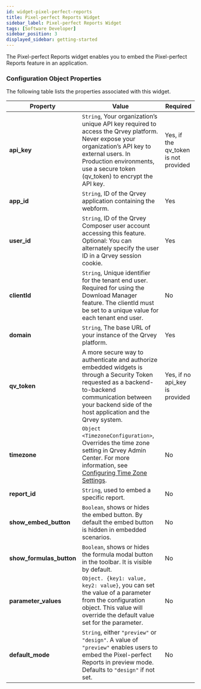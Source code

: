 ```yaml
---
id: widget-pixel-perfect-reports
title: Pixel-perfect Reports Widget
sidebar_label: Pixel-perfect Reports Widget
tags: [Software Developer]
sidebar_position: 3
displayed_sidebar: getting-started
---
```


<div style={{textAlign: "justify"}}>

The Pixel-perfect Reports widget enables you to embed the Pixel-perfect Reports feature in an application.  


### Configuration Object Properties

The following table lists the properties associated with this widget. 

| **Property** | **Value** | **Required** |
| --- | --- | --- |
| **api_key** | `String`, Your organization’s unique API key required to access the Qrvey platform. Never expose your organization’s API key to external users. In Production environments, use a secure token (qv_token) to encrypt the API key. | Yes, if the qv_token is not provided |
| **app_id** | `String`, ID of the Qrvey application containing the webform.| Yes |
| **user_id** | `String`, ID of the Qrvey Composer user account accessing this feature. Optional: You can alternately specify the user ID in a Qrvey session cookie. | Yes  |
| **clientId** | `String`, Unique identifier for the tenant end user. Required for using the Download Manager feature. The clientId must be set to a unique value for each tenant end user. | No |
| **domain** | `String`, The base URL of your instance of the Qrvey platform. | Yes | 
| **qv_token** | A more secure way to authenticate and authorize embedded widgets is through a Security Token requested as a backend-to-backend communication between your backend side of the host application and the Qrvey system. | Yes, if no api_key is provided |
| **timezone** | `Object <TimezoneConfiguration>`, Overrides the time zone setting in Qrvey Admin Center. For more information, see [Configuring Time Zone Settings](../../10-Timezone%20Settings/timezone-support.md).  | No |
| **report_id** | `String`, used to embed a specific report. | No |
| **show_embed_button** | `Boolean`, shows or hides the embed button. By default the embed button is hidden in embedded scenarios. | No |
| **show_formulas_button** | `Boolean`, shows or hides the formula modal button in the toolbar. It is visible by default. | No |
| **parameter_values** | `Object. {key1: value, key2: value}`, you can set the value of a parameter from the configuration object. This value will override the default value set for the parameter. | No |
| **default_mode** | `String`, either `"preview"` or `"design"`. A value of `"preview"` enables users to embed the Pixel-perfect Reports in preview mode. Defaults to `"design"` if not set.  | No |


<!-- 
## Code Samples
The following samples demonstrate how this widget can be used in an HTML page. 

| **Implementation** | **Description** | **Front-end Code** | **Back-end Code** |
| --- | --- | --- | --- |
| Basic API Key | This sample uses a basic API key to embed a full Pixel-perfect Report widget. It does not encrypt the API key and is not suitable for production environments.| [codepen](https://codepen.io/qrveysamples/pen/PoxMMKb/ab9b9ab06d4e37d4df8f1be67bb7ea1e) | n/a |
| Basic API Key - Single Report | This sample uses a basic API key to embed a single Pixel-perfect Report widget. It does not encrypt the API key and is not suitable for production environments.| [codepen](https://codepen.io/qrveysamples/pen/YzRmmrX/a207d5ccb5f7e29204b1f95033674178) | n/a |


**See also**:
[Introduction to Pixel-perfect Reports](../../../composer/10-Pixel-perfect%20Reports/overview-of-pixel-perfect-reports.md) 
-->

</div>
